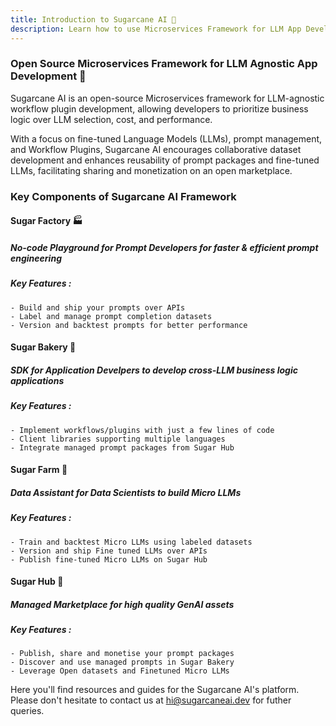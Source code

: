 ```yaml
---
title: Introduction to Sugarcane AI 🤖
description: Learn how to use Microservices Framework for LLM App Development
---
```


### Open Source Microservices Framework for LLM Agnostic App Development 🚀

Sugarcane AI is an open-source Microservices framework for LLM-agnostic workflow plugin development, allowing developers to prioritize business logic over LLM selection, cost, and performance. 

With a focus on fine-tuned Language Models (LLMs), prompt management, and Workflow Plugins, Sugarcane AI encourages collaborative dataset development and enhances reusability of prompt packages and fine-tuned LLMs, facilitating sharing and monetization on an open marketplace.

### Key Components of Sugarcane AI Framework ###

#### Sugar Factory 🏭 ####

##### No-code Playground for **Prompt Developers** for faster & efficient prompt engineering #####

##### Key Features : #####

    - Build and ship your prompts over APIs
    - Label and manage prompt completion datasets
    - Version and backtest prompts for better performance

#### Sugar Bakery 🍞 ####

##### SDK for **Application Develpers** to develop cross-LLM business logic applications #####

##### Key Features : #####

    - Implement workflows/plugins with just a few lines of code
    - Client libraries supporting multiple languages
    - Integrate managed prompt packages from Sugar Hub

#### Sugar Farm 🚜 ####

##### Data Assistant for **Data Scientists** to build Micro LLMs #####

##### Key Features : #####

    - Train and backtest Micro LLMs using labeled datasets
    - Version and ship Fine tuned LLMs over APIs
    - Publish fine-tuned Micro LLMs on Sugar Hub

#### Sugar Hub 🛒  ####

##### Managed Marketplace for high quality GenAI assets #####

##### Key Features : #####

    - Publish, share and monetise your prompt packages
    - Discover and use managed prompts in Sugar Bakery
    - Leverage Open datasets and Finetuned Micro LLMs


Here you'll find resources and guides for the Sugarcane AI's platform. Please don't hesitate to contact us at hi@sugarcaneai.dev for futher queries.



